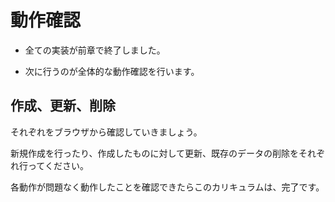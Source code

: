 # 動作確認

- 全ての実装が前章で終了しました。

- 次に行うのが全体的な動作確認を行います。

## 作成、更新、削除

それぞれをブラウザから確認していきましょう。

新規作成を行ったり、作成したものに対して更新、既存のデータの削除をそれぞれ行ってください。

各動作が問題なく動作したことを確認できたらこのカリキュラムは、完了です。

